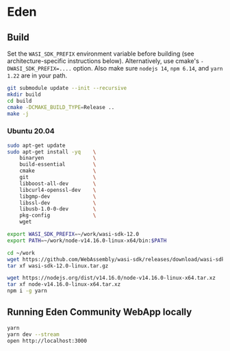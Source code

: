 # Eden

## Build

Set the `WASI_SDK_PREFIX` environment variable before building (see architecture-specific instructions below). Alternatively, use cmake's `-DWASI_SDK_PREFIX=....` option. Also make sure `nodejs 14`, `npm 6.14`, and `yarn 1.22` are in your path.

```sh
git submodule update --init --recursive
mkdir build
cd build
cmake -DCMAKE_BUILD_TYPE=Release ..
make -j
```

### Ubuntu 20.04

```sh
sudo apt-get update
sudo apt-get install -yq    \
    binaryen                \
    build-essential         \
    cmake                   \
    git                     \
    libboost-all-dev        \
    libcurl4-openssl-dev    \
    libgmp-dev              \
    libssl-dev              \
    libusb-1.0-0-dev        \
    pkg-config              \
    wget

export WASI_SDK_PREFIX=~/work/wasi-sdk-12.0
export PATH=~/work/node-v14.16.0-linux-x64/bin:$PATH

cd ~/work
wget https://github.com/WebAssembly/wasi-sdk/releases/download/wasi-sdk-12/wasi-sdk-12.0-linux.tar.gz
tar xf wasi-sdk-12.0-linux.tar.gz

wget https://nodejs.org/dist/v14.16.0/node-v14.16.0-linux-x64.tar.xz
tar xf node-v14.16.0-linux-x64.tar.xz
npm i -g yarn
```

## Running Eden Community WebApp locally

```sh
yarn
yarn dev --stream
open http://localhost:3000
```
